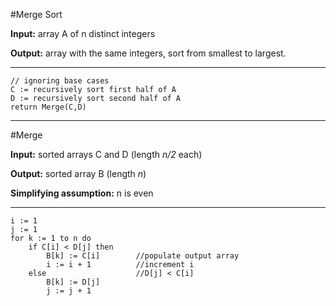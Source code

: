 #Merge Sort

**Input:** array A of n distinct integers

**Output:** array with the same integers, sort from smallest to largest.

---

```
// ignoring base cases
C := recursively sort first half of A
D := recursively sort second half of A
return Merge(C,D)
```

---
#Merge

**Input:** sorted arrays C and D (length *n/2* each)

**Output:** sorted array B (length *n*)

**Simplifying assumption:** n is even

---

```
i := 1
j := 1
for k := 1 to n do
    if C[i] < D[j] then
        B[k] := C[i]        //populate output array
        i := i + 1          //increment i
    else                    //D[j] < C[i]
        B[k] := D[j]
        j := j + 1
```